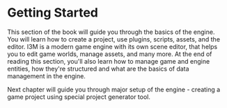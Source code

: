 # Getting Started

This section of the book will guide you through the basics of the engine. You will learn how to create a project, use
plugins, scripts, assets, and the editor. I3M is a modern game engine with its own scene editor, that helps you to edit 
game worlds, manage assets, and many more. At the end of reading this section, you'll also learn how to manage game and 
engine entities, how they're structured and what are the basics of data management in the engine. 

Next chapter will guide you through major setup of the engine - creating a game project using special project generator
tool.
